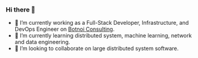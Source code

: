 ### Hi there 👋
- 🔭 I’m currently working as a Full-Stack Developer, Infrastructure, and DevOps Engineer on [Botnoi Consulting](https://botnoigroup.com/).
- 🌱 I’m currently learning distributed system, machine learning, network and data engineering.
- 👯 I’m looking to collaborate on large distributed system software.

<!--
**Chanasit/Chanasit** is a ✨ _special_ ✨ repository because its `README.md` (this file) appears on your GitHub profile.

Here are some ideas to get you started:

- 🔭 I’m currently working on ...
- 🌱 I’m currently learning ...
- 👯 I’m looking to collaborate on ...
- 🤔 I’m looking for help with ...
- 💬 Ask me about ...
- 📫 How to reach me: ...
- 😄 Pronouns: ...
- ⚡ Fun fact: ...
-->
